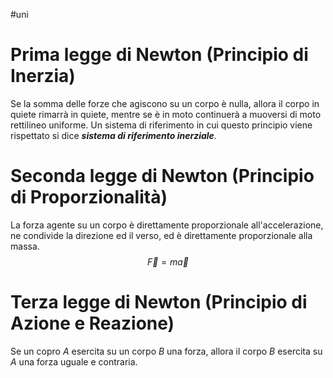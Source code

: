 #uni 
# Prima legge di Newton (Principio di Inerzia)
Se la somma delle forze che agiscono su un corpo è nulla, allora il corpo in quiete rimarrà in quiete, mentre se è in moto continuerà a muoversi di moto rettilineo uniforme.
Un sistema di riferimento in cui questo principio viene rispettato si dice ___sistema di riferimento inerziale___.
# Seconda legge di Newton (Principio di Proporzionalità)
La forza agente su un corpo è direttamente proporzionale all'accelerazione, ne condivide la direzione ed il verso, ed è direttamente proporzionale alla massa. $$\vec F=m\vec a$$
# Terza legge di Newton (Principio di Azione e Reazione)
Se un copro $A$ esercita su un corpo $B$ una forza, allora il corpo $B$ esercita su $A$ una forza uguale e contraria.